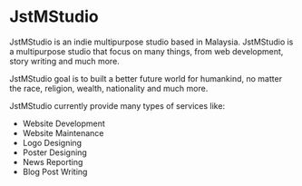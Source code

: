 <h1>JstMStudio</h1>
<p>JstMStudio is an indie multipurpose studio based in Malaysia. JstMStudio is a multipurpose studio that focus on many things, from web development, story writing and much more. </p>

<p>JstMStudio goal is to built a better future world for humankind, no matter the race, religion, wealth, nationality and much more.</p>

<p>JstMStudio currently provide many types of services like:</p>

<ul>
<li>Website Development</li>
<li>Website Maintenance</li>
<li>Logo Designing</li>
<li>Poster Designing</li>
<li>News Reporting</li>
<li>Blog Post Writing</li>
</ul>